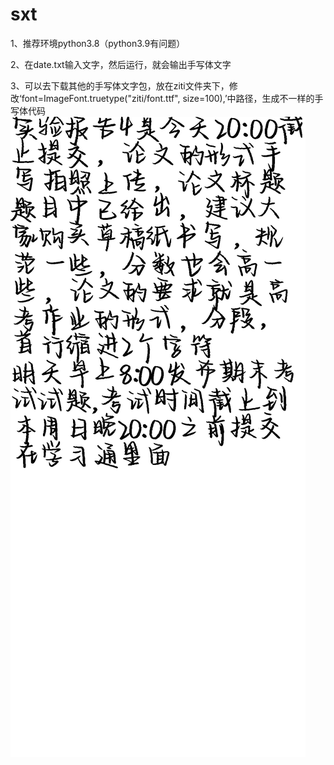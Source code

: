 # sxt
1、推荐环境python3.8（python3.9有问题）

2、在date.txt输入文字，然后运行，就会输出手写体文字

3、可以去下载其他的手写体文字包，放在ziti文件夹下，修改‘font=ImageFont.truetype("ziti/font.ttf", size=100),’中路径，生成不一样的手写体代码
![](date.png)